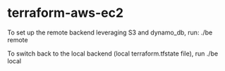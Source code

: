 # terraform-aws-ec2

To set up the remote backend leveraging S3 and dynamo_db, run:
        ./be remote

To switch back to the local backend (local terraform.tfstate file), run
        ./be local


